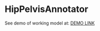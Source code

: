 # HipPelvisAnnotator

See demo of working model at: [DEMO LINK](https://demo.osail.ai/PelvisAnnotator)
